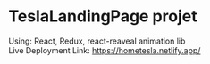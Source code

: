 # TeslaLandingPage projet
Using: React, Redux, react-reaveal animation lib <br/>
Live Deployment Link: https://hometesla.netlify.app/
